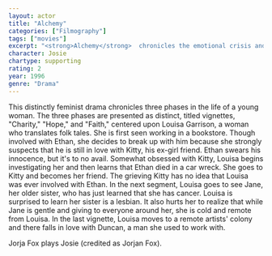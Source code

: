 ```yaml
---
layout: actor
title: "Alchemy"
categories: ["Filmography"]
tags: ["movies"]
excerpt: "<strong>Alchemy</strong>  chronicles the emotional crisis and inner journey of a young woman as she pieces together her life–and her art."
character: Josie
chartype: supporting
rating: 2
year: 1996
genre: "Drama"
---
```


This distinctly feminist drama chronicles three phases in the life of a young woman. The three phases are presented as distinct, titled vignettes, "Charity," "Hope," and "Faith," centered upon Louisa Garrison, a woman who translates folk tales. She is first seen working in a bookstore. Though involved with Ethan, she decides to break up with him because she strongly suspects that he is still in love with Kitty, his ex-girl friend. Ethan swears his innocence, but it's to no avail. Somewhat obsessed with Kitty, Louisa begins investigating her and then learns that Ethan died in a car wreck. She goes to Kitty and becomes her friend. The grieving Kitty has no idea that Louisa was ever involved with Ethan. In the next segment, Louisa goes to see Jane, her older sister, who has just learned that she has cancer. Louisa is surprised to learn her sister is a lesbian. It also hurts her to realize that while Jane is gentle and giving to everyone around her, she is cold and remote from Louisa. In the last vignette, Louisa moves to a remote artists' colony and there falls in love with Duncan, a man she used to work with.

Jorja Fox plays Josie (credited as Jorjan Fox).